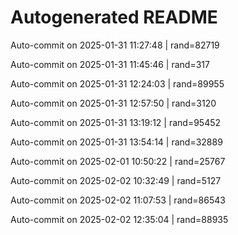 # Autogenerated README

Auto-commit on 2025-01-31 11:27:48 | rand=82719

Auto-commit on 2025-01-31 11:45:46 | rand=317

Auto-commit on 2025-01-31 12:24:03 | rand=89955

Auto-commit on 2025-01-31 12:57:50 | rand=3120

Auto-commit on 2025-01-31 13:19:12 | rand=95452

Auto-commit on 2025-01-31 13:54:14 | rand=32889

Auto-commit on 2025-02-01 10:50:22 | rand=25767

Auto-commit on 2025-02-02 10:32:49 | rand=5127

Auto-commit on 2025-02-02 11:07:53 | rand=86543

Auto-commit on 2025-02-02 12:35:04 | rand=88935
